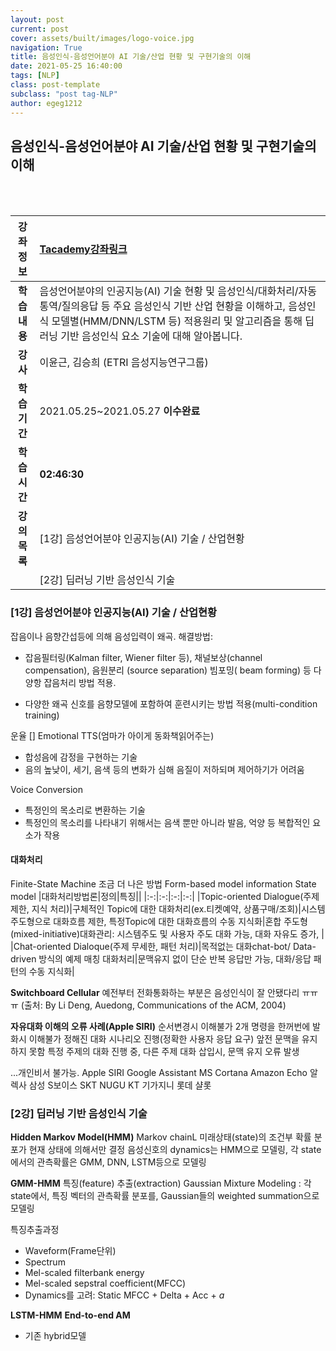 ```yaml
---
layout: post
current: post
cover: assets/built/images/logo-voice.jpg
navigation: True
title: 음성인식-음성언어분야 AI 기술/산업 현황 및 구현기술의 이해
date: 2021-05-25 16:40:00
tags: [NLP]
class: post-template
subclass: "post tag-NLP"
author: egeg1212
---
```


## 음성인식-음성언어분야 AI 기술/산업 현황 및 구현기술의 이해

<br><br>

| **강좌정보** | [Tacademy강좌링크](https://tacademy.skplanet.com/live/player/onlineLectureDetail.action?seq=110)                                                                                                                                        |
| :----------: | :-------------------------------------------------------------------------------------------------------------------------------------------------------------------------------------------------------------------------------------- |
| **학습내용** | 음성언어분야의 인공지능(AI) 기술 현황 및 음성인식/대화처리/자동통역/질의응답 등 주요 음성인식 기반 산업 현황을 이해하고, 음성인식 모델별(HMM/DNN/LSTM 등) 적용원리 및 알고리즘을 통해 딥러닝 기반 음성인식 요소 기술에 대해 알아봅니다. |
|   **강사**   | 이윤근, 김승희 (ETRI 음성지능연구그룹)                                                                                                                                                                                                  |
| **학습기간** | 2021.05.25~2021.05.27 **이수완료**                                                                                                                                                                                                      |
| **학습시간** | **02:46:30**                                                                                                                                                                                                                            |
| **강의목록** | [1강] 음성언어분야 인공지능(AI) 기술 / 산업현황                                                                                                                                                                                         |
|              | [2강] 딥러닝 기반 음성인식 기술                                                                                                                                                                                                         |

### [1강] 음성언어분야 인공지능(AI) 기술 / 산업현황

잡음이나 음향간섭등에 의해 음성입력이 왜곡.
해결방법:

- 잡음필터링(Kalman filter, Wiener filter 등),
  채널보상(channel compensation),
  음원분리 (source separation)
  빔포밍( beam forming) 등 다양항 잡음처리 방법 적용.

- 다양한 왜곡 신호를 음향모델에 포함하여 훈련시키는 방법 적용(multi-condition training)

운율 []
Emotional TTS(엄마가 아이게 동화책읽어주는)

- 합성음에 감정을 구현하는 기술
- 음의 높낮이, 세기, 음색 등의 변화가 심해 음질이 저하되며 제어하기가 어려움

Voice Conversion

- 특정인의 목소리로 변환하는 기술
- 특정인의 목소리를 나타내기 위해서는 음색 뿐만 아니라 발음, 억양 등 복합적인 요소가 작용

#### 대화처리

Finite-State Machine
조금 더 나은 방법 Form-based model
information State model
|대화처리방법론|정의|특징||
|:-:|:-:|:-:|:-:|
|Topic-oriented Dialogue(주제 제한, 지식 처리)|구체적인 Topic에 대한 대화처리(ex.티켓예약, 상품구매/조회)|시스템주도형으로 대화흐름 제한, 특정Topic에 대한 대화흐름의 수동 지식화|혼합 주도형(mixed-initiative)대화관리: 시스템주도 및 사용자 주도 대화 가능, 대화 자유도 증가, |
|Chat-oriented Dialoque(주제 무세한, 패턴 처리)|목적없는 대화chat-bot/ Data-driven 방식의 예제 매칭 대화처리|문맥유지 없이 단순 반복 응답만 가능, 대화/응답 패턴의 수동 지식화|

**Switchboard Cellular**
예전부터 전화통화하는 부분은 음성인식이 잘 안됐다리 ㅠㅠㅠ
(출처: By Li Deng, Auedong, Communications of the ACM, 2004)

**자유대화 이해의 오류 사례(Apple SIRI)**
순서변경시 이해불가
2개 명령을 한꺼번에 발화시 이해불가
정해진 대화 시나리오 진행(정확한 사용자 응답 요구)
앞전 문맥을 유지하지 못함
특정 주제의 대화 진행 중, 다른 주제 대화 삽입시, 문맥 유지 오류 발생

...개인비서 불가능.
Apple SIRI
Google Assistant
MS Cortana
Amazon Echo 알렉사
삼성 S보이스
SKT NUGU
KT 기가지니
롯데 샬롯

### [2강] 딥러닝 기반 음성인식 기술

**Hidden Markov Model(HMM)**
Markov chainL 미래상태(state)의 조건부 확률 분포가 현재 상태에 의해서만 결정
음성신호의 dynamics는 HMM으로 모델링, 각 state에서의 관측확률은 GMM, DNN, LSTM등으로 모델링

**GMM-HMM**
특징(feature) 추출(extraction)
Gaussian Mixture Modeling : 각state에서, 특징 벡터의 관측확률 분포를, Gaussian들의 weighted summation으로 모델링

특징추출과정

- Waveform(Frame단위)
- Spectrum
- Mel-scaled filterbank energy
- Mel-scaled sepstral coefficient(MFCC)
- Dynamics를 고려: Static MFCC + Delta + Acc + $a$

**LSTM-HMM**
**End-to-end AM**

- 기존 hybrid모델
